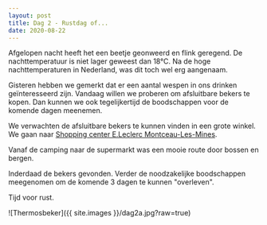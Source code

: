 ```yaml
---
layout: post
title: Dag 2 - Rustdag of...
date: 2020-08-22
---
```


Afgelopen nacht heeft het een beetje geonweerd en flink geregend. De nachttemperatuur is niet lager geweest dan 18°C. Na de hoge nachttemperaturen in Nederland, was dit toch wel erg aangenaam.

Gisteren hebben we gemerkt dat er een aantal wespen in ons drinken geïnteresseerd zijn. Vandaag willen we proberen om afsluitbare bekers te kopen. Dan kunnen we ook tegelijkertijd de boodschappen voor de komende dagen meenemen.

We verwachten de afsluitbare bekers te kunnen vinden in een grote winkel. We gaan naar [Shopping center E.Leclerc Montceau-Les-Mines](https://maps.app.goo.gl/zqYkrB8pxcP1Liz39).

Vanaf de camping naar de supermarkt was een mooie route door bossen en bergen.

Inderdaad de bekers gevonden. Verder de noodzakelijke boodschappen meegenomen om de komende 3 dagen te kunnen "overleven".

Tijd voor rust.

![Thermosbeker]({{ site.images }}/dag2a.jpg?raw=true)
